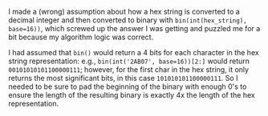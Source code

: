 I made a (wrong) assumption about how a hex string is converted to a decimal integer
and then converted to binary with `bin(int(hex_string), base=16))`, which screwed up 
the answer I was getting and puzzled me for a bit because my algorithm logic was correct.

I had assumed that `bin()` would return a 4 bits for each character in the hex string 
representation: e.g., `bin(int('2AB07', base=16))[2:]` would return `00101010101100000111`;
however, for the first char in the hex string, it only returns the most significant bits, 
in this case `101010101100000111`.  So I needed to be sure to pad the beginning of the
binary with enough 0's to ensure the length of the resulting binary is exactly 
4x the length of the hex representation.